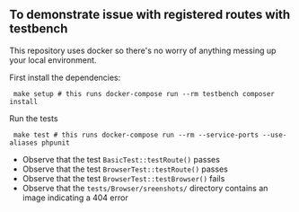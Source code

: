 ## To demonstrate issue with registered routes with testbench

This repository uses docker so there's no worry of anything messing up your local environment.

First install the dependencies:

     make setup # this runs docker-compose run --rm testbench composer install

Run the tests

     make test # this runs docker-compose run --rm --service-ports --use-aliases phpunit


- Observe that the test `BasicTest::testRoute()` passes
- Observe that the test `BrowserTest::testRoute()` passes
- Observe that the test `BrowserTest::testBrowser()` fails
- Observe that the `tests/Browser/sreenshots/` directory contains an image indicating a 404 error

